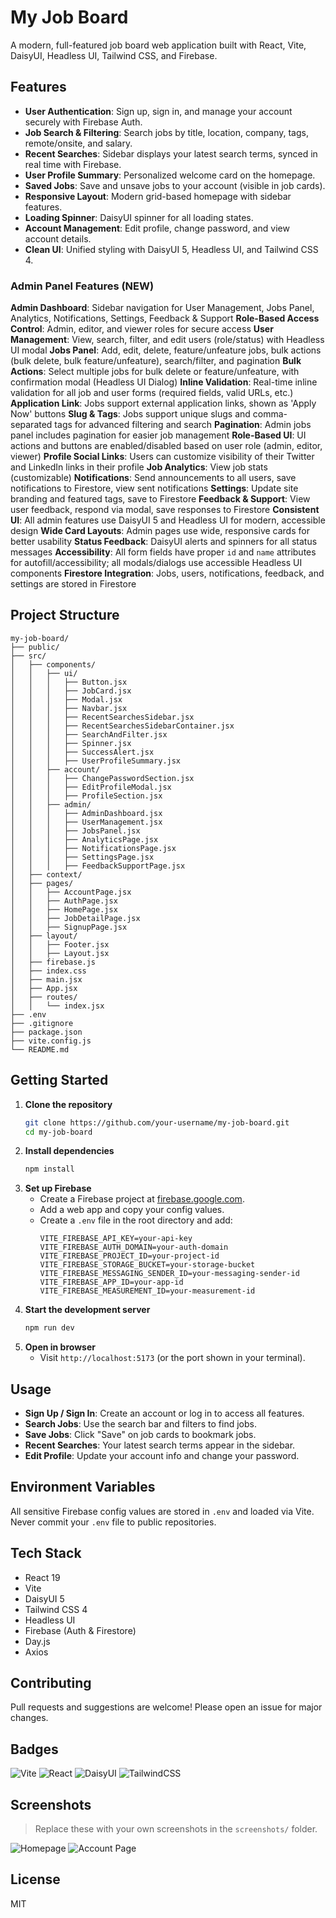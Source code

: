 # My Job Board

A modern, full-featured job board web application built with React, Vite, DaisyUI, Headless UI, Tailwind CSS, and Firebase.

## Features

- **User Authentication**: Sign up, sign in, and manage your account securely with Firebase Auth.
- **Job Search & Filtering**: Search jobs by title, location, company, tags, remote/onsite, and salary.
- **Recent Searches**: Sidebar displays your latest search terms, synced in real time with Firebase.
- **User Profile Summary**: Personalized welcome card on the homepage.
- **Saved Jobs**: Save and unsave jobs to your account (visible in job cards).
- **Responsive Layout**: Modern grid-based homepage with sidebar features.
- **Loading Spinner**: DaisyUI spinner for all loading states.
- **Account Management**: Edit profile, change password, and view account details.
- **Clean UI**: Unified styling with DaisyUI 5, Headless UI, and Tailwind CSS 4.

### Admin Panel Features (NEW)

**Admin Dashboard**: Sidebar navigation for User Management, Jobs Panel, Analytics, Notifications, Settings, Feedback & Support
**Role-Based Access Control**: Admin, editor, and viewer roles for secure access
**User Management**: View, search, filter, and edit users (role/status) with Headless UI modal
**Jobs Panel**: Add, edit, delete, feature/unfeature jobs, bulk actions (bulk delete, bulk feature/unfeature), search/filter, and pagination
**Bulk Actions**: Select multiple jobs for bulk delete or feature/unfeature, with confirmation modal (Headless UI Dialog)
**Inline Validation**: Real-time inline validation for all job and user forms (required fields, valid URLs, etc.)
**Application Link**: Jobs support external application links, shown as 'Apply Now' buttons
**Slug & Tags**: Jobs support unique slugs and comma-separated tags for advanced filtering and search
**Pagination**: Admin jobs panel includes pagination for easier job management
**Role-Based UI**: UI actions and buttons are enabled/disabled based on user role (admin, editor, viewer)
**Profile Social Links**: Users can customize visibility of their Twitter and LinkedIn links in their profile
**Job Analytics**: View job stats (customizable)
**Notifications**: Send announcements to all users, save notifications to Firestore, view sent notifications
**Settings**: Update site branding and featured tags, save to Firestore
**Feedback & Support**: View user feedback, respond via modal, save responses to Firestore
**Consistent UI**: All admin features use DaisyUI 5 and Headless UI for modern, accessible design
**Wide Card Layouts**: Admin pages use wide, responsive cards for better usability
**Status Feedback**: DaisyUI alerts and spinners for all status messages
**Accessibility**: All form fields have proper `id` and `name` attributes for autofill/accessibility; all modals/dialogs use accessible Headless UI components
**Firestore Integration**: Jobs, users, notifications, feedback, and settings are stored in Firestore

## Project Structure

```
my-job-board/
├── public/
├── src/
│   ├── components/
│   │   ├── ui/
│   │   │   ├── Button.jsx
│   │   │   ├── JobCard.jsx
│   │   │   ├── Modal.jsx
│   │   │   ├── Navbar.jsx
│   │   │   ├── RecentSearchesSidebar.jsx
│   │   │   ├── RecentSearchesSidebarContainer.jsx
│   │   │   ├── SearchAndFilter.jsx
│   │   │   ├── Spinner.jsx
│   │   │   ├── SuccessAlert.jsx
│   │   │   ├── UserProfileSummary.jsx
│   │   ├── account/
│   │   │   ├── ChangePasswordSection.jsx
│   │   │   ├── EditProfileModal.jsx
│   │   │   ├── ProfileSection.jsx
│   │   ├── admin/
│   │   │   ├── AdminDashboard.jsx
│   │   │   ├── UserManagement.jsx
│   │   │   ├── JobsPanel.jsx
│   │   │   ├── AnalyticsPage.jsx
│   │   │   ├── NotificationsPage.jsx
│   │   │   ├── SettingsPage.jsx
│   │   │   ├── FeedbackSupportPage.jsx
│   ├── context/
│   ├── pages/
│   │   ├── AccountPage.jsx
│   │   ├── AuthPage.jsx
│   │   ├── HomePage.jsx
│   │   ├── JobDetailPage.jsx
│   │   ├── SignupPage.jsx
│   ├── layout/
│   │   ├── Footer.jsx
│   │   ├── Layout.jsx
│   ├── firebase.js
│   ├── index.css
│   ├── main.jsx
│   ├── App.jsx
│   ├── routes/
│   │   └── index.jsx
├── .env
├── .gitignore
├── package.json
├── vite.config.js
└── README.md
```

## Getting Started

1. **Clone the repository**
	```bash
	git clone https://github.com/your-username/my-job-board.git
	cd my-job-board
	```
2. **Install dependencies**
	```bash
	npm install
	```
3. **Set up Firebase**
	- Create a Firebase project at [firebase.google.com](https://firebase.google.com/).
	- Add a web app and copy your config values.
	- Create a `.env` file in the root directory and add:
	  ```env
	  VITE_FIREBASE_API_KEY=your-api-key
	  VITE_FIREBASE_AUTH_DOMAIN=your-auth-domain
	  VITE_FIREBASE_PROJECT_ID=your-project-id
	  VITE_FIREBASE_STORAGE_BUCKET=your-storage-bucket
	  VITE_FIREBASE_MESSAGING_SENDER_ID=your-messaging-sender-id
	  VITE_FIREBASE_APP_ID=your-app-id
	  VITE_FIREBASE_MEASUREMENT_ID=your-measurement-id
	  ```
4. **Start the development server**
	```bash
	npm run dev
	```
5. **Open in browser**
	- Visit `http://localhost:5173` (or the port shown in your terminal).

## Usage

- **Sign Up / Sign In**: Create an account or log in to access all features.
- **Search Jobs**: Use the search bar and filters to find jobs.
- **Save Jobs**: Click "Save" on job cards to bookmark jobs.
- **Recent Searches**: Your latest search terms appear in the sidebar.
- **Edit Profile**: Update your account info and change your password.

## Environment Variables

All sensitive Firebase config values are stored in `.env` and loaded via Vite. Never commit your `.env` file to public repositories.

## Tech Stack

- React 19
- Vite
- DaisyUI 5
- Tailwind CSS 4
- Headless UI
- Firebase (Auth & Firestore)
- Day.js
- Axios

## Contributing

Pull requests and suggestions are welcome! Please open an issue for major changes.

## Badges

![Vite](https://img.shields.io/badge/vite-4.1.2-blue)
![React](https://img.shields.io/badge/react-19.1.1-blue)
![DaisyUI](https://img.shields.io/badge/daisyui-5.0.50-yellow)
![TailwindCSS](https://img.shields.io/badge/tailwindcss-4.1.12-blue)

## Screenshots

> Replace these with your own screenshots in the `screenshots/` folder.

![Homepage](screenshots/homepage.png)
![Account Page](screenshots/account.png)

## License

MIT
